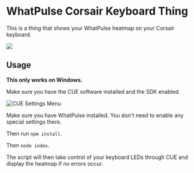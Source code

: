 # WhatPulse Corsair Keyboard Thing

This is a thing that shows your WhatPulse heatmap on your Corsair keyboard.

![](http://i.imgur.com/v1ioZNI.jpg)

## Usage

**This only works on Windows.**

Make sure you have the CUE software installed and the SDK enabled.

![CUE Settings Menu](http://i.imgur.com/kfraBoh.png)

Make sure you have WhatPulse installed. You don't need to enable any special
settings there.

Then run `npm install`.

Then `node index`.

The script will then take control of your keyboard LEDs through CUE and display
the heatmap if no errors occur.
